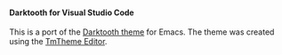 #### Darktooth for Visual Studio Code

This is a port of the [Darktooth theme](https://github.com/emacsfodder/emacs-theme-darktooth) for Emacs. The theme was
created using the [TmTheme Editor](https://tmtheme-editor.herokuapp.com).
